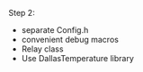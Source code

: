 Step 2: 
- separate Config.h
- convenient debug macros
- Relay class
- Use DallasTemperature library
